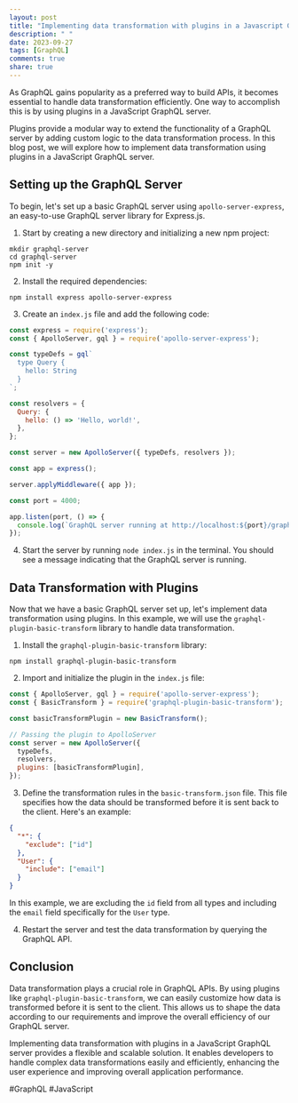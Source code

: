 ```yaml
---
layout: post
title: "Implementing data transformation with plugins in a Javascript GraphQL server"
description: " "
date: 2023-09-27
tags: [GraphQL]
comments: true
share: true
---
```


As GraphQL gains popularity as a preferred way to build APIs, it becomes essential to handle data transformation efficiently. One way to accomplish this is by using plugins in a JavaScript GraphQL server.

Plugins provide a modular way to extend the functionality of a GraphQL server by adding custom logic to the data transformation process. In this blog post, we will explore how to implement data transformation using plugins in a JavaScript GraphQL server.

## Setting up the GraphQL Server

To begin, let's set up a basic GraphQL server using `apollo-server-express`, an easy-to-use GraphQL server library for Express.js.

1. Start by creating a new directory and initializing a new npm project:

```shell
mkdir graphql-server
cd graphql-server
npm init -y
```

2. Install the required dependencies:

```shell
npm install express apollo-server-express
```

3. Create an `index.js` file and add the following code:

```javascript
const express = require('express');
const { ApolloServer, gql } = require('apollo-server-express');

const typeDefs = gql`
  type Query {
    hello: String
  }
`;

const resolvers = {
  Query: {
    hello: () => 'Hello, world!',
  },
};

const server = new ApolloServer({ typeDefs, resolvers });

const app = express();

server.applyMiddleware({ app });

const port = 4000;

app.listen(port, () => {
  console.log(`GraphQL server running at http://localhost:${port}/graphql`);
});
```

4. Start the server by running `node index.js` in the terminal. You should see a message indicating that the GraphQL server is running.

## Data Transformation with Plugins

Now that we have a basic GraphQL server set up, let's implement data transformation using plugins. In this example, we will use the `graphql-plugin-basic-transform` library to handle data transformation.

1. Install the `graphql-plugin-basic-transform` library:

```shell
npm install graphql-plugin-basic-transform
```

2. Import and initialize the plugin in the `index.js` file:

```javascript
const { ApolloServer, gql } = require('apollo-server-express');
const { BasicTransform } = require('graphql-plugin-basic-transform');

const basicTransformPlugin = new BasicTransform();

// Passing the plugin to ApolloServer
const server = new ApolloServer({
  typeDefs,
  resolvers,
  plugins: [basicTransformPlugin],
});
```

3. Define the transformation rules in the `basic-transform.json` file. This file specifies how the data should be transformed before it is sent back to the client. Here's an example:

```json
{
  "*": {
    "exclude": ["id"]
  },
  "User": {
    "include": ["email"]
  }
}
```

In this example, we are excluding the `id` field from all types and including the `email` field specifically for the `User` type.

4. Restart the server and test the data transformation by querying the GraphQL API.

## Conclusion

Data transformation plays a crucial role in GraphQL APIs. By using plugins like `graphql-plugin-basic-transform`, we can easily customize how data is transformed before it is sent to the client. This allows us to shape the data according to our requirements and improve the overall efficiency of our GraphQL server.

Implementing data transformation with plugins in a JavaScript GraphQL server provides a flexible and scalable solution. It enables developers to handle complex data transformations easily and efficiently, enhancing the user experience and improving overall application performance.

#GraphQL #JavaScript
